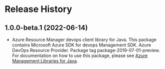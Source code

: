 # Release History

## 1.0.0-beta.1 (2022-06-14)

- Azure Resource Manager devops client library for Java. This package contains Microsoft Azure SDK for devops Management SDK. Azure DevOps Resource Provider. Package tag package-2019-07-01-preview. For documentation on how to use this package, please see [Azure Management Libraries for Java](https://aka.ms/azsdk/java/mgmt).
